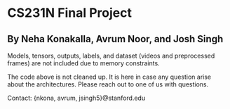 # CS231N Final Project
## By Neha Konakalla, Avrum Noor, and Josh Singh

Models, tensors, outputs, labels, and dataset (videos and preprocessed frames) are not included due to memory constraints.

The code above is not cleaned up. It is here in case any question arise about the architectures. Please reach out to one of us with questions. 

Contact: {nkona, avrum, jsingh5}@stanford.edu
